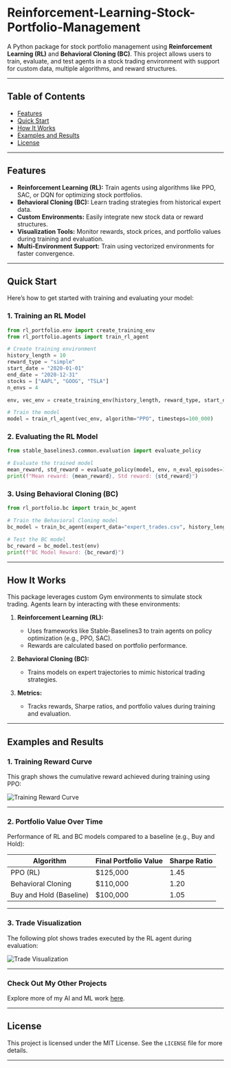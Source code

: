 # Reinforcement-Learning-Stock-Portfolio-Management

A Python package for stock portfolio management using **Reinforcement Learning (RL)** and **Behavioral Cloning (BC)**. This project allows users to train, evaluate, and test agents in a stock trading environment with support for custom data, multiple algorithms, and reward structures.

---

## Table of Contents

- [Features](#features)
- [Quick Start](#quick-start)
- [How It Works](#how-it-works)
- [Examples and Results](#examples-and-results)
- [License](#license)

---

## Features

- **Reinforcement Learning (RL):** Train agents using algorithms like PPO, SAC, or DQN for optimizing stock portfolios.
- **Behavioral Cloning (BC):** Learn trading strategies from historical expert data.
- **Custom Environments:** Easily integrate new stock data or reward structures.
- **Visualization Tools:** Monitor rewards, stock prices, and portfolio values during training and evaluation.
- **Multi-Environment Support:** Train using vectorized environments for faster convergence.

---

## Quick Start

Here’s how to get started with training and evaluating your model:

### 1. **Training an RL Model**
```python
from rl_portfolio.env import create_training_env
from rl_portfolio.agents import train_rl_agent

# Create training environment
history_length = 10
reward_type = "simple"
start_date = "2020-01-01"
end_date = "2020-12-31"
stocks = ["AAPL", "GOOG", "TSLA"]
n_envs = 4

env, vec_env = create_training_env(history_length, reward_type, start_date, end_date, stocks, n_envs)

# Train the model
model = train_rl_agent(vec_env, algorithm="PPO", timesteps=100_000)
```

### 2. **Evaluating the RL Model**
```python
from stable_baselines3.common.evaluation import evaluate_policy

# Evaluate the trained model
mean_reward, std_reward = evaluate_policy(model, env, n_eval_episodes=10)
print(f"Mean reward: {mean_reward}, Std reward: {std_reward}")
```

### 3. **Using Behavioral Cloning (BC)**
```python
from rl_portfolio.bc import train_bc_agent

# Train the Behavioral Cloning model
bc_model = train_bc_agent(expert_data="expert_trades.csv", history_length=10)

# Test the BC model
bc_reward = bc_model.test(env)
print(f"BC Model Reward: {bc_reward}")
```

---

## How It Works

This package leverages custom Gym environments to simulate stock trading. Agents learn by interacting with these environments:

1. **Reinforcement Learning (RL):**
   - Uses frameworks like Stable-Baselines3 to train agents on policy optimization (e.g., PPO, SAC).
   - Rewards are calculated based on portfolio performance.

2. **Behavioral Cloning (BC):**
   - Trains models on expert trajectories to mimic historical trading strategies.

3. **Metrics:**
   - Tracks rewards, Sharpe ratios, and portfolio values during training and evaluation.

---

## Examples and Results

### 1. **Training Reward Curve**
This graph shows the cumulative reward achieved during training using PPO:

![Training Reward Curve](https://github.com/yourusername/Reinforcement-Learning-Stock-Portfolio-Management/images/reward_curve.png)

---

### 2. **Portfolio Value Over Time**
Performance of RL and BC models compared to a baseline (e.g., Buy and Hold):

| **Algorithm**       | **Final Portfolio Value** | **Sharpe Ratio** |
|----------------------|---------------------------|------------------|
| PPO (RL)            | $125,000                  | 1.45             |
| Behavioral Cloning   | $110,000                  | 1.20             |
| Buy and Hold (Baseline) | $100,000               | 1.05             |

---

### 3. **Trade Visualization**
The following plot shows trades executed by the RL agent during evaluation:

![Trade Visualization](https://github.com/yourusername/Reinforcement-Learning-Stock-Portfolio-Management/images/trades.png)

---

### Check Out My Other Projects
Explore more of my AI and ML work [here](https://github.com/devMuniz02/AI-ML-Code-and-projects/).

---

## License

This project is licensed under the MIT License. See the `LICENSE` file for more details.

---

